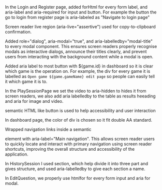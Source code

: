 In the Login and Register page, added forHtml for every form label, and aria-label and aria-required for input and button. For example the button the go to login from register page is aria-labeled as "Navigate to login page"

Screen reader live region (aria-live="assertive") used for copy-to-clipboard confirmation.

Added role="dialog", aria-modal="true", and aria-labelledby="modal-title" to every modal component. This ensures screen readers properly recognise modals as interactive dialogs, announce their titles clearly, and prevent users from interacting with the background content while a modal is open.

Added aria label to most button with ${game.id} in dashboard so it is clear  which game is the operation on. For example, the div for every game it is labelled as `Open game ${game.gameName} edit page` so people can easily tell it which game it is to.

In the PlaySessionPage we set the video to aria-hidden to hides it from screen readers, we also add aria labelledby to the table as results heeading and aria for image and video.

semantic HTML like button is used to help accessibility and user interaction

In dashboard page, the color of div is chosen so it fit double AA standard.

Wrapped navigation links inside a semantic <nav> element with aria-label="Main navigation". This allows screen reader users to quickly locate and interact with primary navigation using screen reader shortcuts, improving the overall structure and accessibility of the application.

In HistorySession I used section, which help divide it into three part and gives structure, and used aria-labelledby to give each section a name.

In EditQuestion, we properly use htmlfor for every form input and aria for modal.
